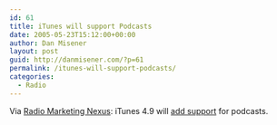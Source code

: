 ```yaml
---
id: 61
title: iTunes will support Podcasts
date: 2005-05-23T15:12:00+00:00
author: Dan Misener
layout: post
guid: http://danmisener.com/?p=61
permalink: /itunes-will-support-podcasts/
categories:
  - Radio
---
```

Via [Radio Marketing Nexus](http://www.radiomarketingnexus.com/2005/05/itunes_will_sup.html): iTunes 4.9 will [add support](http://engadget.com/entry/1234000027044248/) for podcasts.